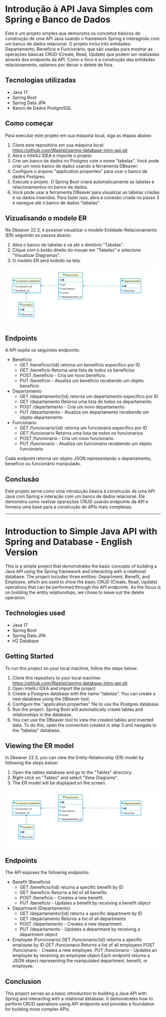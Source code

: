 # Introdução à API Java Simples com Spring e Banco de Dados

Este é um projeto simples que demonstra os conceitos básicos de construção de uma API Java usando o framework Spring e interagindo com um banco de dados relacional. O projeto inclui três entidades: Departamento, Benefício e Funcionário, que são usadas para mostrar as operações básicas CRUD (Create, Read, Update) que podem ser realizadas através dos endpoints da API. Como o foco é a construção das entidades relacionamento, optamos por deixar o delete de fora.

## Tecnologias utilizadas

* Java 17
* Spring Boot
* Spring Data JPA
* Banco de Dados PostgreSQL

## Como começar
Para executar este projeto em sua máquina local, siga as etapas abaixo:

1. Clone este repositório em sua máquina local: https://github.com/Wastiel/spring-database-intro-api.git
2. Abra o IntelliJ IDEA e importe o projeto
3. Crie um banco de dados no Postgres com o nome "tabelas". Você pode criar um novo banco de dados usando a ferramenta DBeaver:
4. Configure o arquivo "application.properties" para usar o banco de dados Postgres.
5. Execute o projeto. O Spring Boot criará automaticamente as tabelas e relacionamentos no banco de dados.
6. Você pode usar a ferramenta DBeaver para visualizar as tabelas criadas e os dados inseridos. Para fazer isso, abra a conexão criada no passo 3 e navegue até o banco de dados "tabelas"

## Vizualisando o modelo ER

No Dbeaver 22.3, é possível visualizar o modelo Entidade-Relacionamento (ER) seguindo os passos abaixo:

1. Abra o banco de tabelas e vá até o diretório "Tabelas".
2. Clique com o botão direito do mouse em "Tabelas" e selecione "Visualizar Diagramas".
3. O modelo ER será exibido na tela.

![Modelo ER da API](img/modelo_er.PNG)

## Endpoints

A API expõe os seguintes endpoints:
 
* Beneficio
  - GET /beneficio/{id} retorna um beneificio especifico por ID
  - GET /beneficio Retorna uma lista de todos os beneficios
  - POST /beneficio - Cria um novo beneficio.
  - PUT /beneficio - Atualiza um beneficio recebendo um objeto beneficio
* Departamento
  - GET /departamento/{id} retorna um departamento especifico por ID
  - GET /departamento Retorna uma lista de todos os departamento
  - POST /departamento - Cria um novo departamento.
  - PUT /departamento - Atualiza um departamento recebendo um objeto departamento
* Funcionario
  - GET /funcionario/{id} retorna um funcionario especifico por ID
  - GET /funcionario Retorna uma lista de todos os funcionarios
  - POST /funcionario - Cria um novo funcionario.
  - PUT /funcionario - Atualiza um funcionario recebendo um objeto funcionario

Cada endpoint retorna um objeto JSON representando o departamento, benefício ou funcionário manipulado.

## Conclusão
Este projeto serve como uma introdução básica à construção de uma API Java com Spring e interação com um banco de dados relacional. Ele demonstra como realizar operações CRUD usando endpoints da API e fornece uma base para a construção de APIs mais complexas.

--------------------------------------------------

# Introduction to Simple Java API with Spring and Database - English Version

This is a simple project that demonstrates the basic concepts of building a Java API using the Spring framework and interacting with a relational database. The project includes three entities: Department, Benefit, and Employee, which are used to show the basic CRUD (Create, Read, Update) operations that can be performed through the API endpoints. As the focus is on building the entity relationships, we chose to leave out the delete operation.

## Technologies used

* Java 17
* Spring Boot
* Spring Data JPA
* H2 Database

## Getting Started

To run this project on your local machine, follow the steps below:

1. Clone this repository to your local machine: https://github.com/Wastiel/spring-database-intro-api.git
2. Open IntelliJ IDEA and import the project
3. Create a Postgres database with the name "tabelas". You can create a new database using the DBeaver tool:
4. Configure the "application.properties" file to use the Postgres database.
5. Run the project. Spring Boot will automatically create tables and relationships in the database.
6. You can use the DBeaver tool to view the created tables and inserted data. To do this, open the connection created in step 3 and navigate to the "tabelas" database.

## Viewing the ER model
In Dbeaver 22.3, you can view the Entity-Relationship (ER) model by following the steps below:

1. Open the tables database and go to the "Tables" directory.
2. Right-click on "Tables" and select "View Diagrams".
3. The ER model will be displayed on the screen.

![API ER model](/img/modelo_er.png)

## Endpoints

The API exposes the following endpoints:

* Benefit (Beneficio)
  - GET /beneficio/{id} returns a specific benefit by ID
  - GET /beneficio Returns a list of all benefits
  - POST /beneficio - Creates a new benefit.
  - PUT /beneficio - Updates a benefit by receiving a benefit object
* Department (Departamento)
  - GET /departamento/{id} returns a specific department by ID
  - GET /departamento Returns a list of all departments
  - POST /departamento - Creates a new department.
  - PUT /departamento - Updates a department by receiving a department object
* Employee (Funcionario)
  GET /funcionario/{id} returns a specific employee by ID
  GET /funcionario Returns a list of all employees
  POST /funcionario - Creates a new employee.
  PUT /funcionario - Updates an employee by receiving an employee object
  Each endpoint returns a JSON object representing the manipulated department, benefit, or employee.

## Conclusion
This project serves as a basic introduction to building a Java API with Spring and interacting with a relational database. It demonstrates how to perform CRUD operations using API endpoints and provides a foundation for building more complex APIs.
